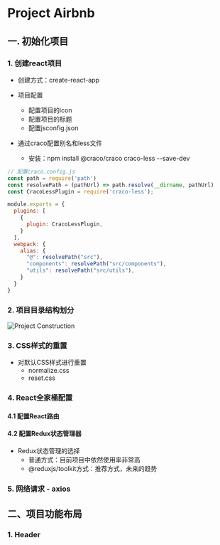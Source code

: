 # Project Airbnb

## 一. 初始化项目

### 1. 创建react项目

- 创建方式：create-react-app
- 项目配置
  - 配置项目的icon
  - 配置项目的标题
  - 配置jsconfig.json

- 通过craco配置别名和less文件
  - 安装：npm install @craco/craco craco-less --save-dev

```js
// 配置craco.config.js
const path = require('path')
const resolvePath = (pathUrl) => path.resolve(__dirname, pathUrl)
const CracoLessPlugin = require('craco-less');

module.exports = {
  plugins: [
    {
      plugin: CracoLessPlugin,
    }
  ],
  webpack: {
    alias: {
      "@": resolvePath("src"),
      "components": resolvePath("src/components"),
      "utils": resolvePath("src/utils"),
    }
  }
}
```

### 2. 项目目录结构划分

![Project Construction](https://gitee.com/edward_west/image-store/raw/master/study-frontend/react/react-project/react-project-struction.jpg)

### 3. CSS样式的重置

- 对默认CSS样式进行重置
  - normalize.css
  - reset.css

### 4. React全家桶配置

#### 4.1 配置React路由

#### 4.2 配置Redux状态管理器

- Redux状态管理的选择
  - 普通方式：目前项目中依然使用率非常高
  - @reduxjs/toolkit方式：推荐方式，未来的趋势

### 5. 网络请求 - axios

## 二、项目功能布局

### 1. Header


